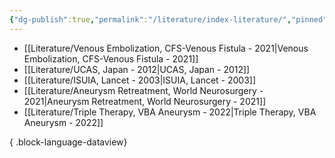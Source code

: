 ```yaml
---
{"dg-publish":true,"permalink":"/literature/index-literature/","pinned":true,"created":"2023-10-19T07:58:24.498-07:00","updated":"2023-11-17T15:58:19.607-08:00"}
---
```



- [[Literature/Venous Embolization, CFS-Venous Fistula - 2021\|Venous Embolization, CFS-Venous Fistula - 2021]]
- [[Literature/UCAS, Japan - 2012\|UCAS, Japan - 2012]]
- [[Literature/ISUIA, Lancet - 2003\|ISUIA, Lancet - 2003]]
- [[Literature/Aneurysm Retreatment, World Neurosurgery - 2021\|Aneurysm Retreatment, World Neurosurgery - 2021]]
- [[Literature/Triple Therapy, VBA Aneurysm - 2022\|Triple Therapy, VBA Aneurysm - 2022]]

{ .block-language-dataview}
